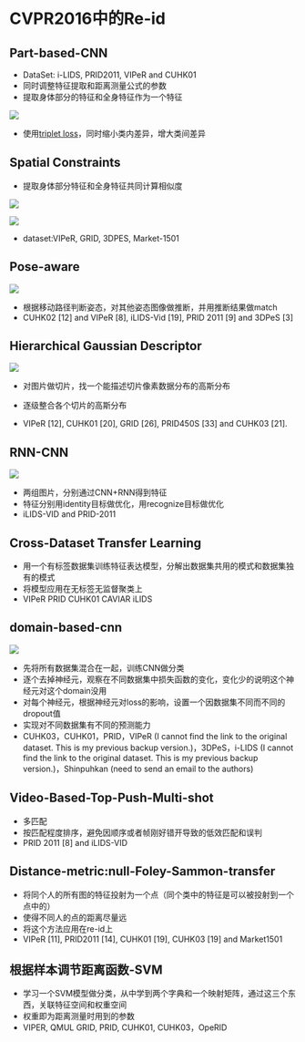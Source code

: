# CVPR2016中的Re-id
## Part-based-CNN
- DataSet: i-LIDS, PRID2011, VIPeR and CUHK01
- 同时调整特征提取和距离测量公式的参数
- 提取身体部分的特征和全身特征作为一个特征

![](part-base.png)

- 使用[triplet loss](http://blog.csdn.net/tangwei2014/article/details/46788025)，同时缩小类内差异，增大类间差异

## Spatial Constraints

- 提取身体部分特征和全身特征共同计算相似度

![](spartial-contraints-1.png)

![](spartial-contraints-2.png)


- dataset:VIPeR, GRID, 3DPES, Market-1501

## Pose-aware

![](pose-ware.png)

- 根据移动路径判断姿态，对其他姿态图像做推断，并用推断结果做match
- CUHK02 [12] and VIPeR [8], iLIDS-Vid [19], PRID 2011 [9] and 3DPeS [3]

## Hierarchical Gaussian Descriptor


![](hgd.png)

- 对图片做切片，找一个能描述切片像素数据分布的高斯分布
- 逐级整合各个切片的高斯分布

- VIPeR [12], CUHK01 [20], GRID [26], PRID450S [33] and CUHK03 [21].

## RNN-CNN
![](rnn-cnn.png)

- 两组图片，分别通过CNN+RNN得到特征
- 特征分别用identity目标做优化，用recognize目标做优化
-  iLIDS-VID and PRID-2011


## Cross-Dataset Transfer Learning
- 用一个有标签数据集训练特征表达模型，分解出数据集共用的模式和数据集独有的模式
- 将模型应用在无标签无监督聚类上
- VIPeR PRID CUHK01 CAVIAR iLIDS

## domain-based-cnn

![](domain-based.png)

- 先将所有数据集混合在一起，训练CNN做分类
- 逐个去掉神经元，观察在不同数据集中损失函数的变化，变化少的说明这个神经元对这个domain没用
- 对每个神经元，根据神经元对loss的影响，设置一个因数据集不同而不同的dropout值
- 实现对不同数据集有不同的预测能力
- CUHK03，CUHK01，PRID，VIPeR (I cannot find the link to the original dataset. This is my previous backup version.)，3DPeS，i-LIDS (I cannot find the link to the original dataset. This is my previous backup version.)，Shinpuhkan (need to send an email to the authors)

## Video-Based-Top-Push-Multi-shot
- 多匹配
- 按匹配程度排序，避免因顺序或者帧刚好错开导致的低效匹配和误判
- PRID 2011 [8] and iLIDS-VID

## Distance-metric:null-Foley-Sammon-transfer
- 将同个人的所有图的特征投射为一个点（同个类中的特征是可以被投射到一个点中的）
- 使得不同人的点的距离尽量远
- 将这个方法应用在re-id上
- VIPeR [11], PRID2011 [14], CUHK01 [19], CUHK03 [19] and Market1501

## 根据样本调节距离函数-SVM
- 学习一个SVM模型做分类，从中学到两个字典和一个映射矩阵，通过这三个东西，关联特征空间和权重空间
- 权重即为距离测量时用到的参数
- VIPER, QMUL GRID, PRID, CUHK01, CUHK03，OpeRID


